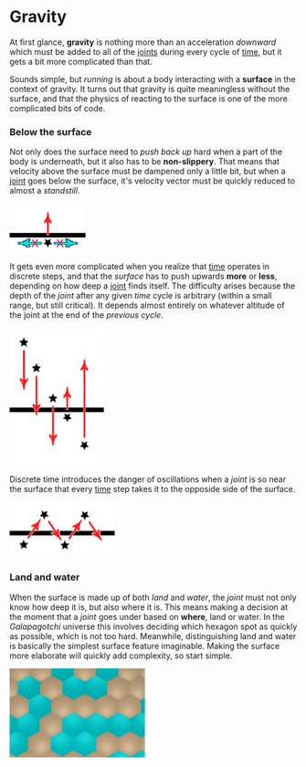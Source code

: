 # Gravity

At first glance, **gravity** is nothing more than an acceleration *downward* which must be added to all of the [joints](joint.md) during every cycle of [time](time.md), but it gets a bit more complicated than that.

Sounds simple, but *running* is about a body interacting with a **surface** in the context of gravity. It turns out that gravity is quite meaningless without the surface, and that the physics of reacting to the surface is one of the more complicated bits of code.

### Below the surface

Not only does the surface need to *push back up* hard when a part of the body is underneath, but it also has to be **non-slippery**. That means that velocity above the surface must be dampened only a little bit, but when a [joint](joint.md) goes below the surface, it's velocity vector must be quickly reduced to almost a *standstill*.

![joint-surface](media/non-slippery.png)

It gets even more complicated when you realize that [time](time.md) operates in discrete steps, and that the *surface* has to push upwards **more** or **less**, depending on how deep a [joint](joint.md) finds itself. The difficulty arises because the depth of the *joint* after any given *time* cycle is arbitrary (within a small range, but still critical). It depends almost entirely on whatever altitude of the joint at the end of the *previous cycle*.

![joint-surface](media/joint-surface.png)

Discrete time introduces the danger of oscillations when a *joint* is so near the surface that every [time](time.md) step takes it to the opposide side of the surface.

![joint-surface](media/joint-oscillation.png)

### Land and water

When the surface is made up of both *land* and *water*, the *joint* must not only know how deep it is, but also where it is. This means making a decision at the moment that a *joint* goes under based on **where**, land or water. In the *Galapagotchi* universe this involves deciding which hexagon spot as quickly as possible, which is not too hard. Meanwhile, distinguishing land and water is basically the simplest surface feature imaginable. Making the surface more elaborate will quickly add complexity, so start simple.

![joint-surface](media/land-water.png)
